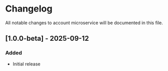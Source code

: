 # Changelog
All notable changes to account microservice will be documented in this file.


## [1.0.0-beta] - 2025-09-12

### Added
- Initial release
